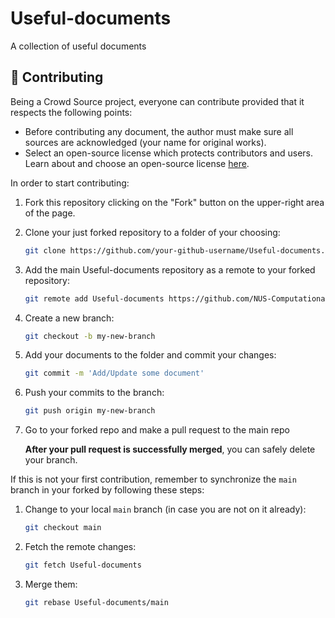 # Useful-documents
A collection of useful documents 

## 🤝 Contributing

Being a Crowd Source project, everyone can contribute provided that it respects the following points:

- Before contributing any document, the author must make sure all sources are acknowledged (your name
 for original works).
- Select an open-source license which protects contributors and users. Learn about and choose an open-source
 license [here](https://choosealicense.com/).

In order to start contributing:

1. Fork this repository clicking on the "Fork" button on the upper-right area of the page.
1. Clone your just forked repository to a folder of your choosing:

    ```bash
    git clone https://github.com/your-github-username/Useful-documents.git
    ```

1. Add the main Useful-documents repository as a remote to your forked repository:

    ```bash
    git remote add Useful-documents https://github.com/NUS-Computational-Biology/Useful-documents
    ```

1. Create a new branch:

    ```bash
    git checkout -b my-new-branch
    ```

1. Add your documents to the folder and commit your changes:

    ```bash
    git commit -m 'Add/Update some document'
    ```

1. Push your commits to the branch:

    ```bash
    git push origin my-new-branch
    ```

1. Go to your forked repo and make a pull request to the main repo

    **After your pull request is successfully merged**, you can safely delete your branch.

If this is not your first contribution, remember to synchronize the `main` branch in your forked by
 following these steps:

1. Change to your local `main` branch (in case you are not on it already):

    ```bash
    git checkout main
    ```

1. Fetch the remote changes:

    ```bash
    git fetch Useful-documents
    ```

1. Merge them:

    ```bash
    git rebase Useful-documents/main
    ```
